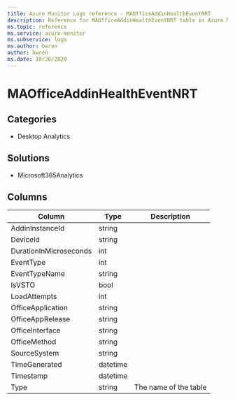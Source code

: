 ```yaml
---
title: Azure Monitor Logs reference - MAOfficeAddinHealthEventNRT
description: Reference for MAOfficeAddinHealthEventNRT table in Azure Monitor Logs.
ms.topic: reference
ms.service: azure-monitor
ms.subservice: logs
ms.author: bwren
author: bwren
ms.date: 10/26/2020
---
```


# MAOfficeAddinHealthEventNRT

 

## Categories

- Desktop Analytics
## Solutions

- Microsoft365Analytics




## Columns

|Column|Type|Description|
|---|---|---|
|AddinInstanceId|string||
|DeviceId|string||
|DurationInMicroseconds|int||
|EventType|int||
|EventTypeName|string||
|IsVSTO|bool||
|LoadAttempts|int||
|OfficeApplication|string||
|OfficeAppRelease|string||
|OfficeInterface|string||
|OfficeMethod|string||
|SourceSystem|string||
|TimeGenerated|datetime||
|Timestamp|datetime||
|Type|string|The name of the table|
